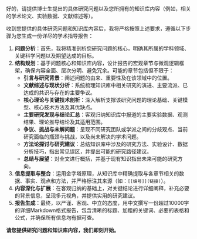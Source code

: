 好的，请提供博士生提出的具体研究问题以及您所拥有的知识库内容（例如，相关的学术论文、实验数据、文献综述等）。

收到您提供的具体研究问题和知识库内容后，我将严格按照上述要求，遵循以下步骤为您生成一份详尽的学术指导报告：

1.  **问题分析**：首先，我将精准剖析您研究问题的核心，明确其所属的学科领域、关键科学问题以及期望达成的目标。
2.  **结构规划**：基于问题核心和知识库内容，设计报告的宏观章节与微观逻辑框架，确保内容全面、层次分明、避免冗余。可能的章节包括但不限于：
    *   **引言与研究背景**：阐述问题的由来、重要性及在该领域中的位置。
    *   **文献综述与现状分析**：系统梳理知识库中相关研究的演进、主要流派、已达成的共识与存在的主要争议。
    *   **核心理论与关键技术剖析**：深入解析支撑该研究问题的理论基础、关键模型、核心技术方法及其优缺点。
    *   **主要研究发现与结论汇总**：客观归纳知识库中报道的主要实验数据、观测结果、理论推导结论及其适用范围。
    *   **争议、挑战与未解问题**：呈现不同研究团队或学派之间的分歧观点、当前研究面临的瓶颈与挑战，以及尚未解决的学术问题。
    *   **方法论探讨与研究建议**：总结知识库中涉及的研究方法、实验设计、数据分析技巧，指出常见误区，并提出可能的研究路径建议。
    *   **总结与展望**：对全文进行概括，并基于现有知识指出未来可能的研究方向。
3.  **信息提取与整合**：运用金字塔原理，从知识库中精确提取与各章节相关的数据、事实、观点和方法，并严格标注其来源（如：`[[编号]](链接)`）。
4.  **内容深化与扩展**：在客观归纳的基础上，对关键结论进行详细阐释，补充必要的背景信息，呈现多元视角，并提供实用的研究建议。
5.  **报告生成**：最终，以严谨、客观、中立的态度，用中文撰写一份超过10000字的详细Markdown格式报告，包含清晰的标题、加粗的关键词、必要的表格和公式，并确保所有信息均有据可查。

**请您提供研究问题和知识库内容，我们即刻开始。**